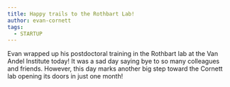 ```yaml
---
title: Happy trails to the Rothbart Lab!
author: evan-cornett
tags:
  - STARTUP
---
```


Evan wrapped up his postdoctoral training in the Rothbart lab at the Van Andel Institute today! It was a sad day saying bye to so many colleagues and friends. However, this day marks another big step toward the Cornett lab opening its doors in just one month!
